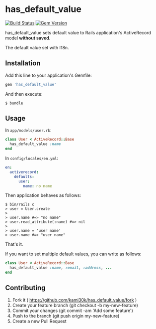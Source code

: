 # has_default_value

[![Build Status](https://travis-ci.org/kami30k/has_default_value.svg)](https://travis-ci.org/kami30k/has_default_value)
[![Gem Version](https://badge.fury.io/rb/has_default_value.svg)](http://badge.fury.io/rb/has_default_value)

has_default_value sets default value to Rails application's ActiveRecord model **without saved**.

The default value set with I18n.

## Installation

Add this line to your application's Gemfile:

```ruby
gem 'has_default_value'
```

And then execute:

```
$ bundle
```

## Usage

In `app/models/user.rb`:

```ruby
class User < ActiveRecord::Base
  has_default_value :name
end
```

In `config/locales/en.yml`:

```yaml
en:
  activerecord:
    defaults:
      user:
        name: no name
```

Then application behaves as follows:

```
$ bin/rails c
> user = User.create
>
> user.name #=> "no name"
> user.read_attribute(:name) #=> nil
>
> user.name = 'user name'
> user.name #=> "user name"
```

That's it.

If you want to set multiple default values, you can write as follows:

```ruby
class User < ActiveRecord::Base
  has_default_value :name, :email, :address, ...
end
```

## Contributing

1. Fork it ( https://github.com/kami30k/has_default_value/fork )
2. Create your feature branch (git checkout -b my-new-feature)
3. Commit your changes (git commit -am 'Add some feature')
4. Push to the branch (git push origin my-new-feature)
5. Create a new Pull Request
